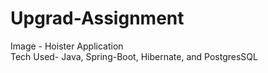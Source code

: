 # Upgrad-Assignment
Image - Hoister Application<br>
Tech Used- Java, Spring-Boot, Hibernate, and PostgresSQL

